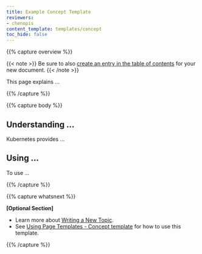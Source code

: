 ```yaml
---
title: Example Concept Template
reviewers:
- chenopis
content_template: templates/concept
toc_hide: false
---
```


{{% capture overview %}}

{{< note >}}
Be sure to also [create an entry in the table of contents](/docs/home/contribute/write-new-topic/#creating-an-entry-in-the-table-of-contents) for your new document.
{{< /note >}}

This page explains ...

{{% /capture %}}

{{% capture body %}}

## Understanding ...

Kubernetes provides ...

## Using ...

To use ...

{{% /capture %}}

{{% capture whatsnext %}}

**[Optional Section]**

* Learn more about [Writing a New Topic](/docs/home/contribute/write-new-topic/).
* See [Using Page Templates - Concept template](/docs/home/contribute/page-templates/#concept_template) for how to use this template.

{{% /capture %}}


